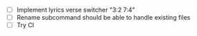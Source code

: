 * [ ] Implement lyrics verse switcher "3:2 7:4"
* [ ] Rename subcommand should be able to handle existing files
* [ ] Try CI
